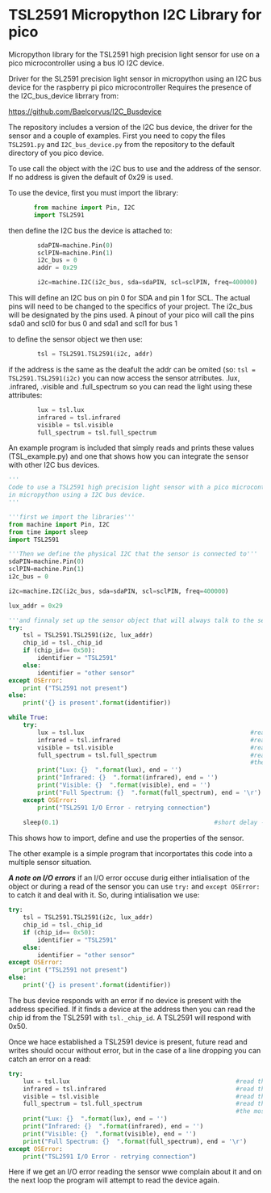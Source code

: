 # TSL2591 Micropython I2C Library for pico
 Micropython library for the TSL2591 high precision light sensor for use on a pico microcontroller using a bus IO I2C device.

Driver for the SL2591 precision light sensor in micropython using an I2C bus device for the raspberry pi pico microcontroller
Requires the presence of the I2C_bus_device librrary from:

https://github.com/Baelcorvus/I2C_Busdevice

The repository includes a version of the I2C bus device, the driver for the sensor and a couple of examples.
First you need to copy the files `TSL2591.py` and `I2C_bus_device.py` from the repository to the default directory of you pico device.

To use call the object with the i2C bus to use and the address of the sensor.
If no address is given the default of 0x29 is used.

To use the device, first you must import the library:
 ```python
        from machine import Pin, I2C
        import TSL2591
```
then define the I2C bus the device is attached to:
```python
        sdaPIN=machine.Pin(0)
        sclPIN=machine.Pin(1)
        i2c_bus = 0
        addr = 0x29

        i2c=machine.I2C(i2c_bus, sda=sdaPIN, scl=sclPIN, freq=400000)
```    
This will define an I2C bus on pin 0 for SDA and pin 1 for SCL. The actual pins will need to be changed
to the specifics of your project. The i2c_bus will be designated by the pins used. A pinout
of your pico will call the pins sda0 and scl0 for bus 0 and sda1 and scl1 for bus 1

to define the sensor object we then use:
```python
        tsl = TSL2591.TSL2591(i2c, addr)
```        
if the address is the same as the deafult the addr can be omited (so: `tsl = TSL2591.TSL2591(i2c)`
you can now access the sensor atrributes. .lux, .infrared, .visible and .full_spectrum
so you can read the light using these attributes:
```python        
        lux = tsl.lux
        infrared = tsl.infrared
        visible = tsl.visible
        full_spectrum = tsl.full_spectrum
```

An example program is included that simply reads and prints these values (TSL_example.py) and one that shows how you 
can integrate the sensor with other I2C bus devices.

```python
'''
Code to use a TSL2591 high precision light sensor with a pico microcontroller
in micropython using a I2C bus device.
'''

'''first we import the libraries'''
from machine import Pin, I2C
from time import sleep
import TSL2591

'''Then we define the physical I2C that the sensor is connected to''' 
sdaPIN=machine.Pin(0)
sclPIN=machine.Pin(1)
i2c_bus = 0

i2c=machine.I2C(i2c_bus, sda=sdaPIN, scl=sclPIN, freq=400000)

lux_addr = 0x29

'''and finnaly set up the sensor object that will always talk to the sensor'''
try:
    tsl = TSL2591.TSL2591(i2c, lux_addr)
    chip_id = tsl._chip_id
    if (chip_id== 0x50):
        identifier = "TSL2591"
    else:
        identifier = "other sensor"
except OSError:
    print ("TSL2591 not present")
else:
    print('{} is present'.format(identifier))

while True:
    try:
        lux = tsl.lux                                              #read the lux value
        infrared = tsl.infrared                                    #read the infrared value
        visible = tsl.visible                                      #read the visible value
        full_spectrum = tsl.full_spectrum                          #read the full_spectrum value
                                                                   #the most useful value for many projects is the lux value.
        print("Lux: {}  ".format(lux), end = '')                   
        print("Infrared: {}  ".format(infrared), end = '')
        print("Visible: {}  ".format(visible), end = '')
        print("Full Spectrum: {}  ".format(full_spectrum), end = '\r')
    except OSError:
        print("TSL2591 I/O Error - retrying connection")
        
    sleep(0.1)                                           #short delay - not necessary for the bus, just cosmetic, omit as needed
```
This shows how to import, define and use the properties of the sensor.

The other example is a simple program that incorportates this code into a multiple sensor situation.

***A note on I/O errors***
if an I/O error occuse durig either intialisation of the object or during a read of the sensor you can use `try:` and `except OSError:` 
to catch it and deal with it.
So, during intialisation we use:
```python
try:
    tsl = TSL2591.TSL2591(i2c, lux_addr)
    chip_id = tsl._chip_id
    if (chip_id== 0x50):
        identifier = "TSL2591"
    else:
        identifier = "other sensor"
except OSError:
    print ("TSL2591 not present")
else:
    print('{} is present'.format(identifier))
```
The bus device responds with an error if no device is present with the address specified. If it finds a device at the address then you can read the chip id from the TSL2591
with `tsl._chip_id`. A TSL2591 will respond with 0x50.

Once we hace established a TSL2591 device is present, future read and writes should occur without error, but in the case of a line dropping you can catch an error on a read:
```python
try:
    lux = tsl.lux                                              #read the lux value
    infrared = tsl.infrared                                    #read the infrared value
    visible = tsl.visible                                      #read the visible value
    full_spectrum = tsl.full_spectrum                          #read the full_spectrum value
                                                               #the most useful value for many projects is the lux value.
    print("Lux: {}  ".format(lux), end = '')                   
    print("Infrared: {}  ".format(infrared), end = '')
    print("Visible: {}  ".format(visible), end = '')
    print("Full Spectrum: {}  ".format(full_spectrum), end = '\r')
except OSError:
    print("TSL2591 I/O Error - retrying connection")
```
Here if we get an I/O error reading the sensor wwe complain about it and on the next loop the program will attempt to
read the device again.